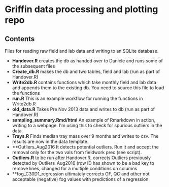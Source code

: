 # Griffin data processing and plotting repo

## Contents

Files for reading raw field and lab data and writing to an SQLite database.

* **Handover.R** creates the db as handed over to Daniele and runs some of the subsequent files
* **Create_db.R** makes the db and two tables, field and lab (run as part of Handover.R)
* **Write2db.R** contains functions which take monthly field and lab data and appends them to the existing db. You need to source this file to load the functions
* **run.R** This is an example workflow for running the functions in Write2db.R
* **old_data.R** Takes Pre Nov 2013 data and writes to db (run as part of Handover.R)
* **sampling_summary.Rmd/html** An example of Rmarkdown in action, writing to a webpage. I'm using this to check for spurious outliers in the data
* **Trays.R** Finds median tray mass over 9 months and writes to csv. The results are now in the data template.
* **Outliers_Aug2016 It detects potential outliers. Run it and accept the removal only for the two vals from fieldwork prec (see script). 
* **Outliers.R** to be run after Handover.R, corrects Outliers previously detected by  Outliers_Aug2016 (row ID has shown to be a bad key to remove lines, changed for a multiple conditions on columns
* **fog_C30D1_regression ultimately corrects OF, QC and other not acceptable (negative) fog values with predictions of a regression

